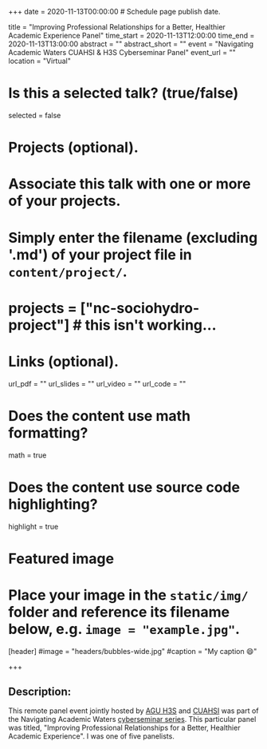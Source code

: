 +++
date = 2020-11-13T00:00:00  # Schedule page publish date.

title = "Improving Professional Relationships for a Better, Healthier Academic Experience Panel"
time_start = 2020-11-13T12:00:00
time_end = 2020-11-13T13:00:00
abstract = ""
abstract_short = ""
event = "Navigating Academic Waters CUAHSI & H3S Cyberseminar Panel"
event_url = ""
location = "Virtual"

# Is this a selected talk? (true/false)
selected = false

# Projects (optional).
#   Associate this talk with one or more of your projects.
#   Simply enter the filename (excluding '.md') of your project file in `content/project/`.
# projects = ["nc-sociohydro-project"] # this isn't working...

# Links (optional).
url_pdf = ""
url_slides = ""
url_video = ""
url_code = ""

# Does the content use math formatting?
math = true

# Does the content use source code highlighting?
highlight = true

# Featured image
# Place your image in the `static/img/` folder and reference its filename below, e.g. `image = "example.jpg"`.
[header]
#image = "headers/bubbles-wide.jpg"
#caption = "My caption :smile:"

+++

## Description:</br>
This remote panel event jointly hosted by [AGU H3S](https://agu-h3s.org/) and [CUAHSI](https://www.cuahsi.org/) was part of the Navigating Academic Waters [cyberseminar series](https://www.cuahsi.org/education/cyberseminars/2019-fall-cyberseminar-series). This particular panel was titled, "Improving Professional Relationships for a Better, Healthier Academic Experience". I was one of five panelists.

